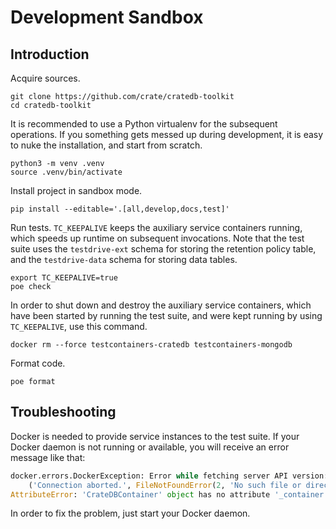 # Development Sandbox

## Introduction

Acquire sources.
```shell
git clone https://github.com/crate/cratedb-toolkit
cd cratedb-toolkit
```

It is recommended to use a Python virtualenv for the subsequent operations.
If you something gets messed up during development, it is easy to nuke the
installation, and start from scratch.
```shell
python3 -m venv .venv
source .venv/bin/activate
```

Install project in sandbox mode.
```shell
pip install --editable='.[all,develop,docs,test]'
```

Run tests. `TC_KEEPALIVE` keeps the auxiliary service containers running, which
speeds up runtime on subsequent invocations. Note that the test suite uses the
`testdrive-ext` schema for storing the retention policy table, and the
`testdrive-data` schema for storing data tables.
```shell
export TC_KEEPALIVE=true
poe check
```

In order to shut down and destroy the auxiliary service containers, which have
been started by running the test suite, and were kept running by using 
`TC_KEEPALIVE`, use this command.
```shell
docker rm --force testcontainers-cratedb testcontainers-mongodb
```

Format code.
```shell
poe format
```


## Troubleshooting
Docker is needed to provide service instances to the test suite. If your Docker
daemon is not running or available, you will receive an error message like that:
```python
docker.errors.DockerException: Error while fetching server API version:
    ('Connection aborted.', FileNotFoundError(2, 'No such file or directory'))
AttributeError: 'CrateDBContainer' object has no attribute '_container'
```
In order to fix the problem, just start your Docker daemon.
